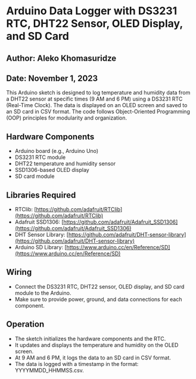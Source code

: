 # Arduino Data Logger with DS3231 RTC, DHT22 Sensor, OLED Display, and SD Card

## Author: Aleko Khomasuridze
## Date: November 1, 2023

This Arduino sketch is designed to log temperature and humidity data from a DHT22 sensor at specific times (9 AM and 6 PM) using a DS3231 RTC (Real-Time Clock). The data is displayed on an OLED screen and saved to an SD card in CSV format. The code follows Object-Oriented Programming (OOP) principles for modularity and organization.

## Hardware Components
- Arduino board (e.g., Arduino Uno)
- DS3231 RTC module
- DHT22 temperature and humidity sensor
- SSD1306-based OLED display
- SD card module

## Libraries Required
- RTClib: [https://github.com/adafruit/RTClib](https://github.com/adafruit/RTClib)
- Adafruit SSD1306: [https://github.com/adafruit/Adafruit_SSD1306](https://github.com/adafruit/Adafruit_SSD1306)
- DHT Sensor Library: [https://github.com/adafruit/DHT-sensor-library](https://github.com/adafruit/DHT-sensor-library)
- Arduino SD Library: [https://www.arduino.cc/en/Reference/SD](https://www.arduino.cc/en/Reference/SD)

## Wiring
- Connect the DS3231 RTC, DHT22 sensor, OLED display, and SD card module to the Arduino.
- Make sure to provide power, ground, and data connections for each component.

## Operation
- The sketch initializes the hardware components and the RTC.
- It updates and displays the temperature and humidity on the OLED screen.
- At 9 AM and 6 PM, it logs the data to an SD card in CSV format.
- The data is logged with a timestamp in the format: YYYYMMDD_HHMMSS.csv.
